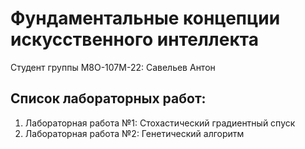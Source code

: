 # Фундаментальные концепции искусственного интеллекта
Студент группы М8О-107М-22: Савельев Антон
## Список лабораторных работ:
1. Лабораторная работа №1: Стохастический градиентный спуск
2. Лабораторная работа №2: Генетический алгоритм 